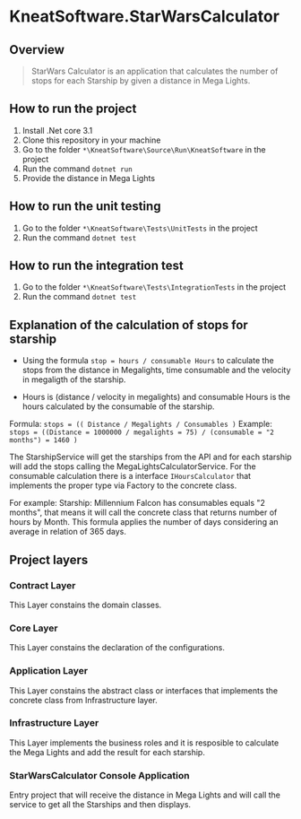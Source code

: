 # KneatSoftware.StarWarsCalculator

## Overview
> StarWars Calculator is an application that calculates the number of stops for each Starship by given a distance in Mega Lights.

## How to run the project
1. Install .Net core 3.1
2. Clone this repository in your machine
3. Go to the folder `*\KneatSoftware\Source\Run\KneatSoftware` in the project
4. Run the command `dotnet run`
5. Provide the distance in Mega Lights

## How to run the unit testing
1. Go to the folder `*\KneatSoftware\Tests\UnitTests` in the project
2. Run the command `dotnet test`

## How to run the integration test
1. Go to the folder `*\KneatSoftware\Tests\IntegrationTests` in the project
2. Run the command `dotnet test`

## Explanation of the calculation of stops for starship
* Using the formula `stop = hours / consumable Hours` to calculate the stops from the distance in Megalights, time consumable and the velocity in megaligth of the starship.

* Hours is (distance / velocity in megalights) and consumable Hours is the hours calculated by the consumable of the starship.

Formula:
`stops = (( Distance / Megalights / Consumables )`
Example:
`stops = ((Distance = 1000000 / megalights = 75) / (consumable = "2 months") = 1460 )`

The StarshipService will get the starships from the API and for each starship will add the stops calling the MegaLightsCalculatorService. For the consumable calculation there is a interface `IHoursCalculator` that implements the proper type via Factory to the concrete class.

For example: Starship: Millennium Falcon has consumables equals "2 months", that means it will call the concrete class that returns number of hours by Month. This formula applies the number of days considering an average in relation of 365 days.

## Project layers

### Contract Layer
This Layer constains the domain classes.

### Core Layer
This Layer constains the declaration of the configurations.

### Application Layer
This Layer constains the abstract class or interfaces that implements the concrete class from Infrastructure layer.

### Infrastructure Layer
This Layer implements the business roles and it is resposible to calculate the Mega Lights and add the result for each starship.

### StarWarsCalculator Console Application
Entry project that will receive the distance in Mega Lights and will call the service to get all the Starships and then displays.